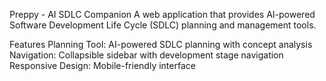 Preppy - AI SDLC Companion
A web application that provides AI-powered Software Development Life Cycle (SDLC) planning and management tools.

Features
Planning Tool: AI-powered SDLC planning with concept analysis
Navigation: Collapsible sidebar with development stage navigation
Responsive Design: Mobile-friendly interface


